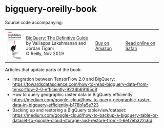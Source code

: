 # bigquery-oreilly-book

Source code accompanying:

<table>
<tr>
  <td>
  <img src="cover.jpeg" height="100"/>
  </td>
  <td>
  <a href="https://www.oreilly.com/library/view/google-bigquery-the/9781492044451/">BigQuery: The Definitive Guide</a> <br/>
  by Valliappa Lakshmanan and Jordan Tigani <br/>
  O'Reilly, Nov 2019
  </td>
  <td>
    <a href="https://amazon.com/Google-BigQuery-Definitive-Warehousing-Analytics/dp/1492044466">Buy on Amazon</a>
  </td>
  <td>
    <a href="https://www.oreilly.com/library/view/google-bigquery-the/9781492044451/">Read online on Safari</a>
  </td>
</table>


Articles that update parts of the book:
* Integration between TensorFlow 2.0 and BigQuery: https://towardsdatascience.com/how-to-read-bigquery-data-from-tensorflow-2-0-efficiently-9234b69165c8
* How to query geographic raster data in BigQuery efficiently  https://medium.com/google-cloud/how-to-query-geographic-raster-data-in-bigquery-efficiently-b178b1a5e723
* Backing up and restoring a BigQuery table/view/dataset: 
https://medium.com/google-cloud/how-to-backup-a-bigquery-table-or-dataset-to-google-cloud-storage-and-restore-from-it-6ef7eb322c6d
